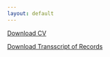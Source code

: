 ```yaml
---
layout: default
---
```



[Download CV](https://schaefer-dev.de/cv.pdf)

[Download Transscript of Records](https://schaefer-dev.de/tor.pdf)
